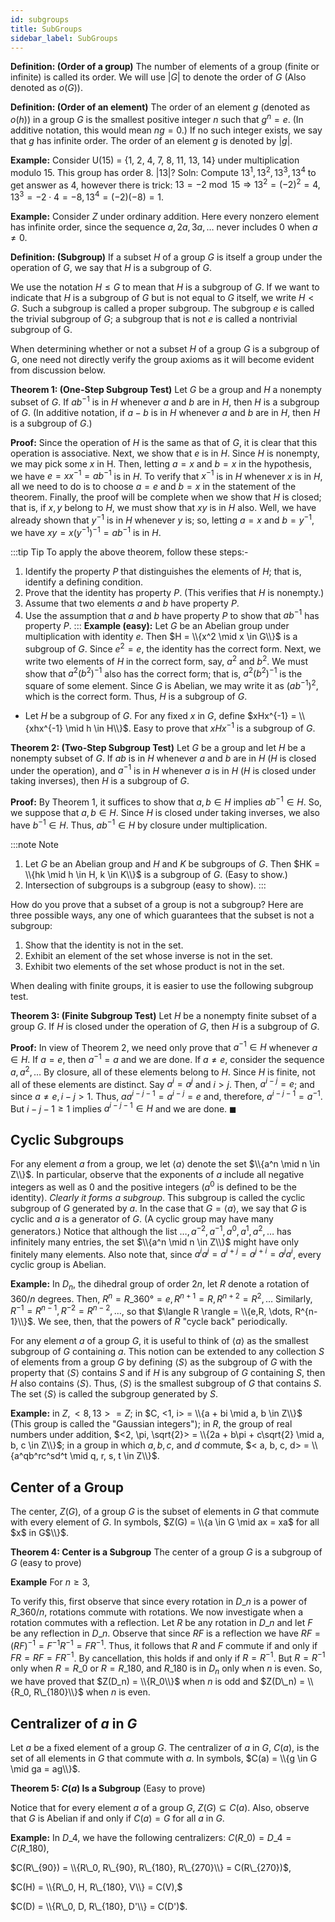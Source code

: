 ```yaml
---
id: subgroups
title: SubGroups 
sidebar_label: SubGroups 
---
```

**Definition: (Order of a group)**  The number of elements of a group (finite or infinite) is called its order. We will use $\vert G \vert$ to denote the order of $G$ (Also denoted as $o(G)$).

**Definition: (Order of an element)** The order of an element $g$ (denoted as $o(h)$) in a group $G$ is the smallest positive integer $n$ such that $g^n = e$. (In additive notation, this would mean $ng = 0$.) If no such integer exists, we say that $g$ has infinite order. The order of an element $g$ is denoted by $\vert g \vert$.

**Example:** Consider U(15) = {1, 2, 4, 7, 8, 11, 13, 14} under multiplication modulo 15. This group has order 8. $\vert 13 \vert$? Soln: Compute $13^1, 13^2, 13^3, 13^4$ to get answer as 4, however there is trick: $13 = -2 \bmod 15 \Rightarrow 13^2 = (-2)^2 = 4, 13^3 = -2 \cdot 4 = -8, 13^4 = (-2)(-8) = 1.$

**Example:** Consider $Z$ under ordinary addition. Here every nonzero element has infinite order, since the sequence $a, 2a, 3a, \dots$ never includes 0 when $a \neq 0$.

**Definition: (Subgroup)** If a subset $H$ of a group $G$ is itself a group under the operation of $G$, we say that $H$ is a subgroup of $G$.

We use the notation $H \leq G$ to mean that $H$ is a subgroup of $G$. If we want to indicate that $H$ is a subgroup of $G$ but is not equal to $G$ itself, we write $H < G$. Such a subgroup is called a proper subgroup. The subgroup ${e}$ is called the trivial subgroup of $G$; a subgroup that is not ${e}$ is called a nontrivial subgroup of G.

When determining whether or not a subset $H$ of a group $G$ is a subgroup of G, one need not directly verify the group axioms as it will become evident from discussion below.

**Theorem 1: (One-Step Subgroup Test)**
Let $G$ be a group and $H$ a nonempty subset of $G$. If $ab^{-1}$ is in $H$ whenever $a$ and $b$ are in $H$, then $H$ is a subgroup of $G$. (In additive notation, if $a - b$ is in $H$ whenever $a$ and $b$ are in $H$, then $H$ is a subgroup of $G$.)

**Proof:** Since the operation of $H$ is the same as that of $G$, it is clear that this operation is associative. Next, we show that $e$ is in $H$. Since $H$ is nonempty, we may pick some $x$ in H. Then, letting $a = x$ and $b = x$ in the hypothesis, we have $e = xx^{-1} = ab^{-1}$ is in $H$. To verify that $x^{-1}$ is in $H$ whenever $x$ is in $H$, all we need to do is to choose $a = e$ and $b = x$ in the statement of the theorem. Finally, the proof will be complete when we show that $H$ is closed; that is, if $x, y$ belong to $H$, we must show that $xy$ is in $H$ also. Well, we have already shown that $y^{-1}$ is in $H$ whenever $y$ is; so, letting $a = x$ and $b = y^{-1}$, we have $xy = x(y^{-1})^{-1} = ab^{-1}$ is in $H$.

:::tip Tip 
To apply the above theorem, follow these steps:-

1. Identify the property $P$ that distinguishes the elements of $H$; that is, identify a defining condition.
2. Prove that the identity has property $P$. (This verifies that $H$ is nonempty.)
3. Assume that two elements $a$ and $b$ have property $P$.
4. Use the assumption that $a$ and $b$ have property $P$ to show that $ab^{-1}$ has property $P$.
:::
**Example (easy):** Let $G$ be an Abelian group under multiplication with identity $e$. Then $H = \\{x^2 \mid x \in G\\}$ is a subgroup of $G$. Since $e^2 = e$, the identity has the correct form. Next, we write two elements of $H$ in the correct form, say, $a^2$ and $b^2$. We must show that $a^2(b^2)^{-1}$ also has the correct form; that is, $a^2(b^2)^{-1}$ is the square of some element. Since $G$ is Abelian, we may write it as $(ab^{-1})^2$, which is the correct form. Thus, $H$ is a subgroup of $G$.

* Let $H$ be a subgroup of $G$. For any fixed $x$ in $G$, define $xHx^{-1} = \\{xhx^{-1} \mid h \in H\\}$. Easy to prove that $xHx^{-1}$ is a subgroup of $G$. 

**Theorem 2: (Two-Step Subgroup Test)**
Let $G$ be a group and let $H$ be a nonempty subset of $G$. If $ab$ is in $H$ whenever $a$ and $b$ are in $H$ ($H$ is closed under the operation), and $a^{-1}$ is in $H$ whenever $a$ is in $H$ ($H$ is closed under taking inverses), then $H$ is a subgroup of $G$.

**Proof:**
By Theorem 1, it suffices to show that $a, b \in H$ implies $ab^{-1} \in H$. So, we suppose that $a, b \in H$. Since $H$ is closed under taking inverses, we also have $b^{-1} \in H$. Thus, $ab^{-1} \in H$ by closure under multiplication.

:::note Note
1. Let $G$ be an Abelian group and $H$ and $K$ be subgroups of $G$. Then $HK = \\{hk \mid h \in H, k \in K\\}$ is a subgroup of $G$. (Easy to show.)
2. Intersection of subgroups is a subgroup (easy to show).
:::

How do you prove that a subset of a group is not a subgroup? Here are three possible ways, any one of which guarantees that the subset is not a subgroup:

1. Show that the identity is not in the set.
2. Exhibit an element of the set whose inverse is not in the set.
3. Exhibit two elements of the set whose product is not in the set.

When dealing with finite groups, it is easier to use the following subgroup test.

**Theorem 3: (Finite Subgroup Test)** Let $H$ be a nonempty finite subset of a group $G$. If $H$ is closed under the operation of $G$, then $H$ is a subgroup of $G$.

**Proof:** In view of Theorem 2, we need only prove that $a^{-1} \in H$ whenever $a \in H$. If $a = e$, then $a^{-1} = a$ and we are done. If $a \neq e$, consider the sequence $a, a^2, \dots$ By closure, all of these elements belong to $H$. Since $H$ is finite, not all of these elements are distinct. Say $a^i = a^j$ and $i > j$. Then, $a^{i-j} = e$; and since $a \neq e, i - j > 1$. Thus, $aa^{i-j-1} = a^{i-j} = e$ and, therefore, $a^{i-j-1} = a^{-1}$. But $i - j - 1 \geq 1$ implies $a^{i-j-1} \in H$ and we are done. $\blacksquare$

## Cyclic Subgroups

For any element $a$ from a group, we let $\langle a \rangle$ denote the set $\\{a^n \mid n \in Z\\}$. In particular, observe that the exponents of $a$ include all negative integers as well as 0 and the positive integers ($a^0$ is defined to be the identity). _Clearly it forms a subgroup_. This subgroup is called the cyclic subgroup of $G$ generated by $a$.
In the case that $G = \langle a \rangle$, we say that $G$ is cyclic and $a$ is a generator of $G$. (A cyclic group may have many generators.) Notice that although the list $\dots, a^{-2}, a^{-1}, a^0, a^1, a^2, \dots$ has infinitely many entries, the set $\\{a^n \mid n \in Z\\}$ might have only finitely many elements. Also note that, since $a^ia^j = a^{i+j} = a^{j+i} = a^ja^i$, every cyclic group is Abelian.

**Example:** In $D_n$, the dihedral group of order $2n$, let $R$ denote a rotation of $360/n$ degrees. Then,
$R^n = R\_{360°} = e, R^{n+1} = R, R^{n+2} = R^2, \dots$ Similarly, $R^{-1} = R^{n-1}, R^{-2} = R^{n-2}, \dots$, so that $\langle R \rangle = \\{e,R, \dots, R^{n-1}\\}$. We see, then, that the powers of $R$ "cycle back" periodically.

For any element $a$ of a group $G$, it is useful to think of $\langle a \rangle$ as the smallest subgroup of $G$ containing $a$. This notion can be extended to any collection $S$ of elements from a group $G$ by defining $\langle S \rangle$ as the subgroup of $G$ with the property that $\langle S \rangle$ contains $S$ and if $H$ is any subgroup of $G$ containing $S$, then $H$ also contains $\langle S \rangle$. Thus, $\langle S \rangle$ is the smallest subgroup of $G$ that contains $S$. The set $\langle S \rangle$ is called the subgroup generated by $S$.

**Example:** in $Z, <8, 13> = Z$; in $C, <1, i> = \\{a + bi \mid a, b \in Z\\}$ (This group is called the "Gaussian integers"); in $R$, the group of real numbers under addition, $<2, \pi, \sqrt{2}> = \\{2a + b\pi + c\sqrt{2} \mid a, b, c \in Z\\}$; in a group in which $a, b, c,$ and $d$ commute, $< a, b, c, d> = \\{a^qb^rc^sd^t \mid q, r, s, t \in Z\\}$.

## Center of a Group

The center, $Z(G)$, of a group $G$ is the subset of elements in $G$ that commute with every element of $G$. In symbols, $Z(G) = \\{a \in G \mid ax = xa$ for all $x$ in G$\\}$.

**Theorem 4: Center is a Subgroup** The center of a group $G$ is a subgroup of $G$ (easy to prove)

**Example** For $n \geq 3$,

<script type="math/tex">% <![CDATA[
Z(D_n) =
\begin{cases} 
  \{R_0, R_{180}\} & \text{when n is even}\\ 
  \{R_0\} & \text{when n is odd} 
\end{cases} %]]></script>

To verify this, first observe that since every rotation in $D\_n$ is a power of $R\_{360/n}$, rotations commute with rotations. We now investigate when a rotation commutes with a reflection. Let $R$ be any rotation in $D\_n$ and let $F$ be any reflection in $D\_n$. Observe that since $RF$ is a reflection we have $RF = (RF)^{-1} = F^{-1}R^{-1} = FR^{-1}$. Thus, it follows that $R$ and $F$ commute if and only if $FR = RF = FR^{-1}$. By cancellation, this holds if and only if $R = R^{-1}$. But $R=R^{-1}$ only when $R=R\_0$ or $R=R\_{180}$, and $R\_{180}$ is in $D_n$ only when $n$ is even. So, we have proved that $Z(D_n) = \\{R_0\\}$ when $n$ is odd and $Z(D\_n) = \\{R_0, R\_{180}\\}$ when $n$ is even.

## Centralizer of $a$ in $G$

Let $a$ be a fixed element of a group $G$. The centralizer of $a$ in $G$, $C(a)$, is the set of all elements in $G$ that commute with $a$. In symbols, $C(a) = \\{g \in G \mid ga = ag\\}$.

**Theorem 5: $C(a)$ Is a Subgroup** (Easy to prove)

Notice that for every element $a$ of a group $G$, $Z(G) \subseteq C(a)$. Also, observe that $G$ is Abelian if and only if $C(a) = G$ for all $a$ in $G$.

**Example:** In $D\_4$, we have the following centralizers:
$C(R\_0) = D\_4 = C(R\_{180})$,

$C(R\_{90}) = \\{R\_0, R\_{90}, R\_{180}, R\_{270}\\} = C(R\_{270})$,

$C(H) = \\{R\_0, H, R\_{180}, V\\} = C(V),$

$C(D) = \\{R\_0, D, R\_{180}, D'\\} = C(D')$.
